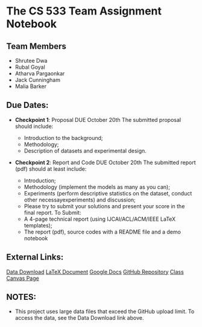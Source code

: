 # The CS 533 Team Assignment Notebook
## **Team Members**
- Shrutee Dwa
- Rubal Goyal
- Atharva Pargaonkar
- Jack Cunningham
- Malia Barker

## **Due Dates**:

* **Checkpoint 1**: Proposal DUE October 20th
     The submitted proposal should include:
     * Introduction to the background;
     * Methodology;
     * Description of datasets and experimental design.

* **Checkpoint 2**: Report and Code DUE October 20th
     The submitted report (pdf) should at least include:
     * Introduction;
     * Methodology (implement the models as many as you can);
     * Experiments (perform descriptive statistics on the dataset, conduct other necessayexperiments) and discussion;
     * Please try to submit your solutions and present your score in the final report.
     To Submit:
     * A 4-page technical report (using IJCAI/ACL/ACM/IEEE LaTeX templates);
     * The report (pdf), source codes with a README file and a demo notebook

## **External Links**:
[Data Download](https://grouplens.org/datasets/movielens/25m/)
[LaTeX Document]()
[Google Docs]()
[GitHub Repository]()
[Class Canvas Page]()

## **NOTES**:
* This project uses large data files that exceed the GitHub upload limit. To access the data, see the Data Download link above.